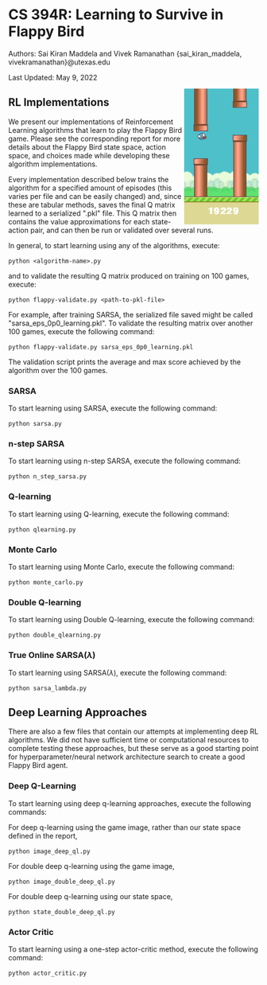 # CS 394R: Learning to Survive in Flappy Bird
Authors: Sai Kiran Maddela and Vivek Ramanathan
{sai_kiran_maddela, vivekramanathan}@utexas.edu

Last Updated: May 9, 2022

<img src="media/readme.png" alt="drawing" width="150" style="float: right;"/>

## RL Implementations

We present our implementations of Reinforcement Learning algorithms that learn to play the Flappy Bird game. Please see the corresponding report for more details about the Flappy Bird state space, action space, and choices made while developing these algorithm implementations.

Every implementation described below trains the algorithm for a specified amount of episodes (this varies per file and can be easily changed) and, since these are tabular methods, saves the final Q matrix learned to a serialized ".pkl" file. This Q matrix then contains the value approximations for each state-action pair, and can then be run or validated over several runs.

In general, to start learning using any of the algorithms, execute:

```
python <algorithm-name>.py
```
and to validate the resulting Q matrix produced on training on 100 games, execute:

```
python flappy-validate.py <path-to-pkl-file>
```

For example, after training SARSA, the serialized file saved might be called "sarsa_eps_0p0_learning.pkl". To validate the resulting matrix over another 100 games, execute the following command:

```
python flappy-validate.py sarsa_eps_0p0_learning.pkl
```

The validation script prints the average and max score achieved by the algorithm over the 100 games.

### SARSA

To start learning using SARSA, execute the following command:

```
python sarsa.py
```

### n-step SARSA

To start learning using n-step SARSA, execute the following command:

```
python n_step_sarsa.py
```

### Q-learning

To start learning using Q-learning, execute the following command:

```
python qlearning.py
```

### Monte Carlo

To start learning using Monte Carlo, execute the following command:

```
python monte_carlo.py
```

### Double Q-learning

To start learning using Double Q-learning, execute the following command:

```
python double_qlearning.py
```

### True Online SARSA($\lambda$)

To start learning using SARSA($\lambda$), execute the following command:

```
python sarsa_lambda.py
```

## Deep Learning Approaches

There are also a few files that contain our attempts at implementing deep RL algorithms. We did not have sufficient time or computational resources to complete testing these approaches, but these serve as a good starting point for hyperparameter/neural network architecture search to create a good Flappy Bird agent.

### Deep Q-Learning

To start learning using deep q-learning approaches, execute the following commands:

For deep q-learning using the game image, rather than our state space defined in the report,
```
python image_deep_ql.py
```

For double deep q-learning using the game image,
```
python image_double_deep_ql.py
```

For double deep q-learning using our state space,
```
python state_double_deep_ql.py
```

### Actor Critic

To start learning using a one-step actor-critic method, execute the following command:

```
python actor_critic.py
```